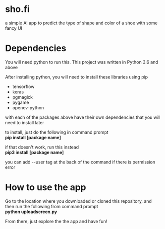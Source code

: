 # sho.fi
a simple AI app to predict the type of shape and color of a shoe with some fancy UI

# Dependencies
You will need python to run this. This project was written in Python 3.6 and above

After installing python, you will need to install these libraries using pip
* tensorflow
* keras
* pgmagick
* pygame
* opencv-python

with each of the packages above have their own dependencies that you will need to install later

to install, just do the following in command prompt\
**pip install [package name]**
  
if that doesn't work, run this instead\
**pip3 install [package name]**
  
you can add --user tag at the back of the command if there is permission error

# How to use the app
Go to the location where you downloaded or cloned this repository, and then run the following from command prompt\
**python uploadscreen.py**

From there, just explore the the app and have fun!
